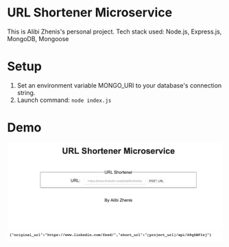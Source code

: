 # URL Shortener Microservice

This is Alibi Zhenis's personal project.
Tech stack used: Node.js, Express.js, MongoDB, Mongoose

# Setup
1. Set an environment variable MONGO_URI to your database's connection string.
2. Launch command:
``node index.js``

# Demo

![Alt text](url_demo1.png?raw=true "Title")
![Alt text](url_demo2.png?raw=true "Title")
